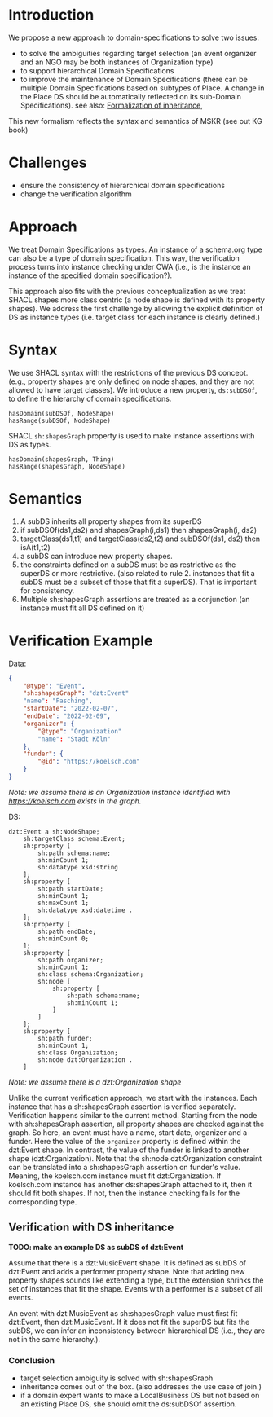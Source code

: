 # Introduction

We propose a new approach to domain-specifications to solve two issues:

- to solve the ambiguities regarding target selection (an event organizer and an NGO may be both instances of Organization type)
- to support hierarchical Domain Specifications
- to improve the maintenance of Domain Specifications (there can be multiple Domain Specifications based on subtypes of Place. A change in the Place DS should be automatically reflected on its sub-Domain Specifications). see also: [Formalization of inheritance](Formalization%20of%20Inheritance),

This new formalism reflects the syntax and semantics of MSKR (see out KG book)

# Challenges

- ensure the consistency of hierarchical domain specifications
- change the verification algorithm

# Approach

We treat Domain Specifications as types. An instance of a schema.org type can also be a type of domain specification. This way, the verification process turns into instance checking under CWA (i.e., is the instance an instance of the specified domain specification?).

This approach also fits with the previous conceptualization as we treat SHACL shapes more class centric (a node shape is defined with its property shapes). We address the first challenge by allowing the explicit definition of DS as instance types (i.e. target class for each instance is clearly defined.)

# Syntax

We use SHACL syntax with the restrictions of the previous DS concept. (e.g., property shapes are only defined on node shapes, and they are not allowed to have target classes). We introduce a new property, `ds:subDSOf`, to define the hierarchy of domain specifications. 

```
hasDomain(subDSOf, NodeShape)
hasRange(subDSOf, NodeShape)
```

SHACL `sh:shapesGraph` property is used to make instance assertions with DS as types.

```
hasDomain(shapesGraph, Thing)
hasRange(shapesGraph, NodeShape)
```

# Semantics

1. A subDS inherits all property shapes from its superDS
2. if subDSOf(ds1,ds2) and shapesGraph(i,ds1) then shapesGraph(i, ds2)
3. targetClass(ds1,t1) and targetClass(ds2,t2) and subDSOf(ds1, ds2) then isA(t1,t2) 
4. a subDS can introduce new property shapes.
5. the constraints defined on a subDS must be as restrictive as the superDS or more restrictive. (also related to rule 2. instances that fit a subDS must be a subset of those that fit a superDS). That is important for consistency.  
6. Multiple sh:shapesGraph assertions are treated as a conjunction (an instance must fit all DS defined on it)

# Verification Example

Data:

```json
{
    "@type": "Event",
    "sh:shapesGraph": "dzt:Event"
    "name": "Fasching",
    "startDate": "2022-02-07",
    "endDate": "2022-02-09",
    "organizer": {
        "@type": "Organization"
        "name": "Stadt Köln"
    },
    "funder": {
        "@id": "https://koelsch.com"
    }
}
```

_Note: we assume there is an Organization instance identified with https://koelsch.com exists in the graph._

DS:

```turtle
dzt:Event a sh:NodeShape;
    sh:targetClass schema:Event;
    sh:property [
        sh:path schema:name;
        sh:minCount 1;
        sh:datatype xsd:string
    ];
    sh:property [
        sh:path startDate;
        sh:minCount 1;
        sh:maxCount 1;
        sh:datatype xsd:datetime .
    ];
    sh:property [
        sh:path endDate;
        sh:minCount 0;
    ];
    sh:property [
        sh:path organizer;
        sh:minCount 1;
        sh:class schema:Organization;
        sh:node [
            sh:property [
                sh:path schema:name;
                sh:minCount 1;
            ]
        ]
    ];
    sh:property [
        sh:path funder;
        sh:minCount 1;
        sh:class Organization;
        sh:node dzt:Organization .
    ]
```

_Note: we assume there is a dzt:Organization shape_

Unlike the current verification approach, we start with the instances. Each instance that has a sh:shapesGraph assertion is verified separately. Verification happens similar to the current method. Starting from the node with sh:shapesGraph assertion, all property shapes are checked against the graph. So here, an event must have a name, start date, organizer and a funder. Here the value of the `organizer` property is defined within the dzt:Event shape.
In contrast, the value of the funder is linked to another shape (dzt:Organization). Note that the sh:node dzt:Organization constraint can be translated into a sh:shapesGraph assertion on funder's value. Meaning, the koelsch.com instance must fit dzt:Organization. If koelsch.com instance has another ds:shapesGraph attached to it, then it should fit both shapes. If not, then the instance checking fails for the corresponding type.



## Verification with DS inheritance

**TODO: make an example DS as subDS of dzt:Event**

Assume that there is a dzt:MusicEvent shape. It is defined as subDS of dzt:Event and adds a performer property shape. Note that adding new property shapes sounds like extending a type, but the extension shrinks the set of instances that fit the shape. Events with a performer is a subset of all events.

An event with dzt:MusicEvent as sh:shapesGraph value must first fit dzt:Event, then dzt:MusicEvent. If it does not fit the superDS but fits the subDS, we can infer an inconsistency between hierarchical DS (i.e., they are not in the same hierarchy.). 

### Conclusion

- target selection ambiguity is solved with sh:shapesGraph
- inheritance comes out of the box. (also addresses the use case of join.)
- if a domain expert wants to make a LocalBusiness DS but not based on an existing Place DS, she should omit the ds:subDSOf assertion.